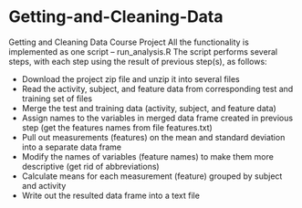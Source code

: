 # Getting-and-Cleaning-Data
Getting and Cleaning Data Course Project
All the functionality is implemented as one script – run_analysis.R
The script performs several steps, with each step using the result of previous step(s), as follows:
-	Download the project zip file and unzip it into several files
-	Read the activity, subject, and feature data from corresponding test and training set of files
-	Merge the test and training data (activity, subject, and feature data)
-	Assign names to the variables in merged data frame created in previous step (get the features names from file features.txt)
-	Pull out measurements (features) on the mean and standard deviation into a separate data frame
-	Modify the names of variables (feature names) to make them more descriptive (get rid of abbreviations)
-	Calculate means for each measurement (feature) grouped by subject and activity
-	Write out the resulted data frame into a text file
